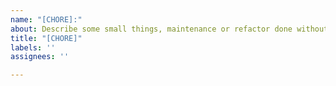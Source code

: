 ```yaml
---
name: "[CHORE]:"
about: Describe some small things, maintenance or refactor done without new features
title: "[CHORE]"
labels: ''
assignees: ''

---
```



